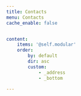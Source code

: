 ```yaml
---
title: Contacts
menu: Contacts
cache_enable: false


content:
    items: '@self.modular'
    order:
        by: default
        dir: asc
        custom:
            - _address
            - _bottom

---
```

